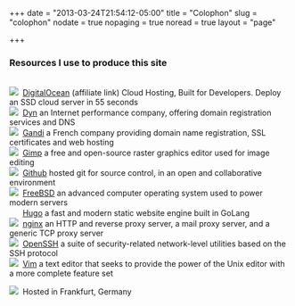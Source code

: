 +++
date = "2013-03-24T21:54:12-05:00"
title = "Colophon"
slug = "colophon"
nodate = true
nopaging = true
noread = true
layout = "page"

+++

<h3>Resources I use to produce this site</h3>
<br />
<img src="/colophon/digitalocean.png" border="0">&nbsp;&nbsp;<a href="https://www.digitalocean.com/?refcode=595640573ea1">DigitalOcean</a> (affiliate link) Cloud Hosting, Built for Developers. Deploy an SSD cloud server in 55 seconds<br />
<img src="/colophon/dyndns.png" border="0">&nbsp;&nbsp;<a href="https://dyn.com">Dyn</a> an Internet performance company, offering domain registration services and DNS<br />
<img src="/colophon/gandi.png" border="0">&nbsp;&nbsp;<a href="https://www.gandi.net">Gandi</a> a French company providing domain name registration, SSL certificates and web hosting<br />
<img src="/colophon/gimp.png" border="0">&nbsp;&nbsp;<a href="http://www.gimp.org">Gimp</a> a free and open-source raster graphics editor used for image editing<br />
<img src="/colophon/github.png" border="0">&nbsp;&nbsp;<a href="http://github.com">Github</a> hosted git for source control, in an open and collaborative environment<br />
<img src="/colophon/freebsd.png" border="0">&nbsp;&nbsp;<a href="https://freebsd.org">FreeBSD</a> an advanced computer operating system used to power modern servers<br />
<img src="/colophon/hugo.png" height="16" weight="16" border="0">&nbsp;&nbsp;<a href="http://gohugo.io/">Hugo</a> a fast and modern static website engine built in GoLang<br />
<img src="/colophon/nginx.png" border="0">&nbsp;&nbsp;<a href="http://nginx.org">nginx</a> an HTTP and reverse proxy server, a mail proxy server, and a generic TCP proxy server<br />
<img src="/colophon/openssh.png" border="0">&nbsp;&nbsp;<a href="http://openssh.org">OpenSSH</a> a suite of security-related network-level utilities based on the SSH protocol<br />
<img src="/colophon/vim.png" border="0">&nbsp;&nbsp;<a href="http://www.vim.org">Vim</a> a text editor that seeks to provide the power of the Unix editor with a more complete feature set<br />

<img src="/colophon/germany.png" border="0">&nbsp;&nbsp;Hosted in Frankfurt, Germany
